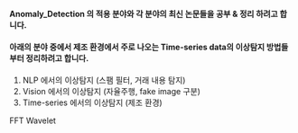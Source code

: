 #### Anomaly_Detection 의 적용 분야와 각 분야의 최신 논문들을 공부 & 정리 하려고 합니다.
#### 아래의 분야 중에서 제조 환경에서 주로 나오는 Time-series data의 이상탐지 방법들 부터 정리하려고 합니다. 

1. NLP 에서의 이상탐지 (스팸 필터, 거래 내용 탐지)
2. Vision 에서의 이상탐지 (자율주행, fake image 구분)
3. Time-series 에서의 이상탐지 (제조 환경)



FFT
Wavelet
